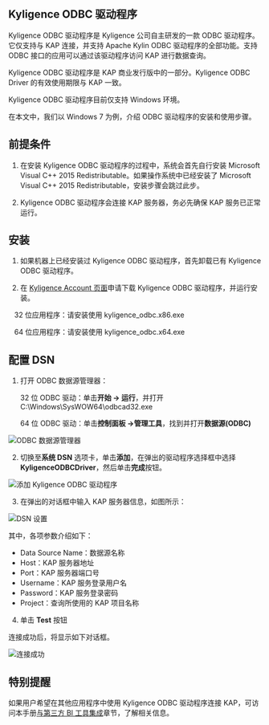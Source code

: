 ## Kyligence ODBC 驱动程序

Kyligence ODBC 驱动程序是 Kyligence 公司自主研发的一款 ODBC 驱动程序。它仅支持与 KAP 连接，并支持 Apache Kylin ODBC 驱动程序的全部功能。支持 ODBC 接口的应用可以通过该驱动程序访问 KAP 进行数据查询。

Kyligence ODBC 驱动程序是 KAP 商业发行版中的一部分。Kyligence ODBC Driver 的有效使用期限与 KAP 一致。

Kyligence ODBC 驱动程序目前仅支持 Windows 环境。

在本文中，我们以 Windows 7 为例，介绍 ODBC 驱动程序的安装和使用步骤。

## 前提条件 

1. 在安装 Kyligence ODBC 驱动程序的过程中，系统会首先自行安装 Microsoft Visual C++ 2015 Redistributable。如果操作系统中已经安装了 Microsoft Visual C++ 2015 Redistributable，安装步骤会跳过此步。


2. Kyligence ODBC 驱动程序会连接 KAP 服务器，务必先确保 KAP 服务已正常运行。


## 安装

1.  如果机器上已经安装过 Kyligence ODBC 驱动程序，首先卸载已有 Kyligence ODBC 驱动程序。

2.  在 [Kyligence Account 页面](http://account.kyligence.io)申请下载 Kyligence ODBC 驱动程序，并运行安装。

    32 位应用程序：请安装使用 kyligence_odbc.x86.exe

    64 位应用程序：请安装使用 kyligence_odbc.x64.exe

## 配置 DSN

1.  打开 ODBC 数据源管理器：

    32 位 ODBC 驱动：单击**开始 -> 运行**，并打开 C:\Windows\SysWOW64\odbcad32.exe

    64 位 ODBC 驱动：单击**控制面板 ->管理工具**，找到并打开**数据源(ODBC)**

![ODBC 数据源管理器](images/kyligence_odbc_01_cn.png)

2.  切换至**系统 DSN** 选项卡，单击**添加**，在弹出的驱动程序选择框中选择 **KyligenceODBCDriver**，然后单击**完成**按钮。

![添加 Kyligence ODBC 驱动程序](images/kyligence_odbc_02_cn.png)

3.  在弹出的对话框中输入 KAP 服务器信息，如图所示：

![DSN 设置](images/kyligence_odbc_03_cn.png)

其中，各项参数介绍如下：

* Data Source Name：数据源名称
* Host：KAP 服务器地址
* Port：KAP 服务器端口号
* Username：KAP 服务登录用户名
* Password：KAP 服务登录密码
* Project：查询所使用的 KAP 项目名称

4.  单击 **Test** 按钮


连接成功后，将显示如下对话框。

![连接成功](images/kyligence_odbc_04_cn.png)


## 特别提醒

如果用户希望在其他应用程序中使用 Kyligence ODBC 驱动程序连接 KAP，可访问本手册[与第三方 BI 工具集成](../integration/README.md)章节，了解相关信息。

